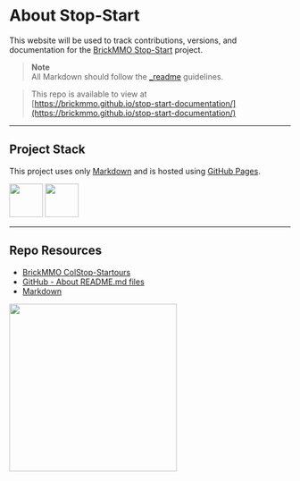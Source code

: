 # About Stop-Start

This website will be used to track contributions, versions, and documentation for the [BrickMMO Stop-Start](https://stopstart.brickmmo.com/) project.

> **Note**  
> All Markdown should follow the [\_readme](https://readme.codeadam.ca/) guidelines.

> This repo is available to view at  
> [https://brickmmo.github.io/stop-start-documentation/](https://brickmmo.github.io/stop-start-documentation/)

---

## Project Stack

This project uses only [Markdown](https://www.markdownguide.org/) and is hosted using [GitHub Pages](https://pages.github.com/).

<img src="https://console.codeadam.ca/api/image/github" width="60"> <img src="https://console.codeadam.ca/api/image/markdown" width="60">

---

## Repo Resources

- [BrickMMO ColStop-Startours](https://stop-start.brickmmo.com/)
- [GitHub - About README.md files](https://docs.github.com/en/repositories/managing-your-repositorys-settings-and-features/customizing-your-repository/about-readmes)
- [Markdown](https://www.markdownguide.org/)

<a href="https://brickmmo.com">
<img src="https://brickmmo.com/images/brickmmo-logo-horizontal.jpg" width="300">
</a>
